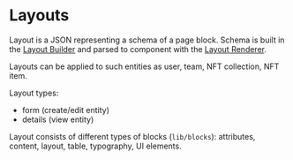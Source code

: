 # Layouts

Layout is a JSON representing a schema of a page block.
Schema is built in the [Layout Builder](layout-builder.md) and parsed to component with the [Layout Renderer](layout-renderer.md).

Layouts can be applied to such entities as user, team, NFT collection, NFT item.

Layout types: 
- form (create/edit entity)
- details (view entity)

Layout consists of different types of blocks (`lib/blocks`): attributes, content, layout, table, typography, UI elements.


